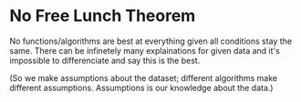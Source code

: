# No Free Lunch Theorem

No functions/algorithms are best at everything given all conditions stay the same.
There can be infinetely many explainations for given data and it's impossible to differenciate and say this is the best.

(So we make assumptions about the dataset; different algorithms make different assumptions. Assumptions is our knowledge about the data.)
